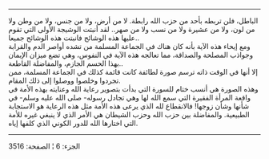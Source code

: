 ------------------------------------------------------------------------

الباطل، فلن تربطه بأحد من حزب الله رابطة. لا من أرض، ولا من جنس، ولا من
وطن ولا من لون، ولا من عشيرة ولا من نسب ولا من صهر.. لقد أنبتت الوشيجة
الأولى التي تقوم عليها هذه الوشائج فانبتت هذه الوشائج جميعا..  
ومع إيحاء هذه الآية بأنه كان هناك في الجماعة المسلمة من تشده أواصر الدم
والقرابة وجواذب المصلحة والصداقة، مما تعالجه هذه الآية في النفوس، وهي
تضع ميزان الإيمان بهذا الحسم الجازم، والمفاضلة القاطعة..  
إلا أنها في الوقت ذاته ترسم صورة لطائفة كانت قائمة كذلك في الجماعة
المسلمة، ممن تجردوا وخلصوا ووصلوا إلى ذلك المقام.  
وهذه الصورة هي أنسب ختام للسورة التي بدأت بتصوير رعاية الله وعنايته بهذه
الأمة في واقعة المرأة الفقيرة التي سمع الله لها وهي تجادل رسوله- صلى
الله عليه وسلم- في شأنها وشأن زوجها! فالانقطاع لله الذي يرعى هذه الأمة
مثل هذه الرعاية هو الاستجابة الطبيعية. والمفاضلة بين حزب الله وحزب
الشيطان هي الأمر الذي لا ينبغي غيره للأمة التي اختارها الله للدور الكوني
الذي كلفها إياه.

------------------------------------------------------------------------

الجزء: 6 ¦ الصفحة: 3516
